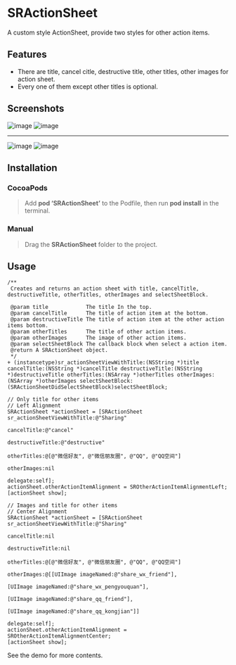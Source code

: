 # SRActionSheet

A custom style ActionSheet, provide two styles for other action items.

## Features

* There are title, cancel citle, destructive title, other titles, other images for action sheet.
* Every one of them except other titles is optional.

## Screenshots

![image](./Screenshots/screenshot1.png) ![image](./Screenshots/screenshot2.png)  

***

![image](./Screenshots/screenshot3.png) ![image](./Screenshots/screenshot4.png)

## Installation

### CocoaPods
> Add **pod ‘SRActionSheet’** to the Podfile, then run **pod install** in the terminal.

### Manual
> Drag the **SRActionSheet** folder to the project.


## Usage

````objc
/**
 Creates and returns an action sheet with title, cancelTitle, destructiveTitle, otherTitles, otherImages and selectSheetBlock.
 
 @param title            The title In the top.
 @param cancelTitle      The title of action item at the bottom.
 @param destructiveTitle The title of action item at the other action items bottom.
 @param otherTitles      The title of other action items.
 @param otherImages      The image of other action items.
 @param selectSheetBlock The callback block when select a action item.
 @return A SRActionSheet object.
 */
+ (instancetype)sr_actionSheetViewWithTitle:(NSString *)title cancelTitle:(NSString *)cancelTitle destructiveTitle:(NSString *)destructiveTitle otherTitles:(NSArray *)otherTitles otherImages:(NSArray *)otherImages selectSheetBlock:(SRActionSheetDidSelectSheetBlock)selectSheetBlock;
````

````objc
// Only title for other items
// Left Alignment
SRActionSheet *actionSheet = [SRActionSheet sr_actionSheetViewWithTitle:@"Sharing"
                                                            cancelTitle:@"cancel"
                                                       destructiveTitle:@"destructive"
                                                            otherTitles:@[@"微信好友", @"微信朋友圈", @"QQ", @"QQ空间"]
                                                            otherImages:nil
                                                               delegate:self];
actionSheet.otherActionItemAlignment = SROtherActionItemAlignmentLeft;
[actionSheet show];                      
````

````objc
// Images and title for other items  
// Center Alignment
SRActionSheet *actionSheet = [SRActionSheet sr_actionSheetViewWithTitle:@"Sharing"
                                                            cancelTitle:nil
                                                       destructiveTitle:nil
                                                            otherTitles:@[@"微信好友", @"微信朋友圈", @"QQ", @"QQ空间"]
                                                            otherImages:@[[UIImage imageNamed:@"share_wx_friend"],
                                                                          [UIImage imageNamed:@"share_wx_pengyouquan"],
                                                                          [UIImage imageNamed:@"share_qq_friend"],
                                                                          [UIImage imageNamed:@"share_qq_kongjian"]]
                                                               delegate:self];
actionSheet.otherActionItemAlignment = SROtherActionItemAlignmentCenter;
[actionSheet show];
````

See the demo for more contents.